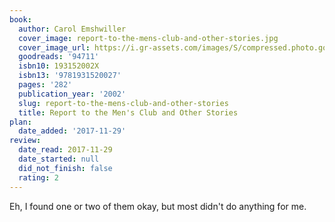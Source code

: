 ```yaml
---
book:
  author: Carol Emshwiller
  cover_image: report-to-the-mens-club-and-other-stories.jpg
  cover_image_url: https://i.gr-assets.com/images/S/compressed.photo.goodreads.com/books/1354903748l/94711._SX98_.jpg
  goodreads: '94711'
  isbn10: 193152002X
  isbn13: '9781931520027'
  pages: '282'
  publication_year: '2002'
  slug: report-to-the-mens-club-and-other-stories
  title: Report to the Men's Club and Other Stories
plan:
  date_added: '2017-11-29'
review:
  date_read: 2017-11-29
  date_started: null
  did_not_finish: false
  rating: 2
---
```


Eh, I found one or two of them okay, but most didn't do anything for me.
